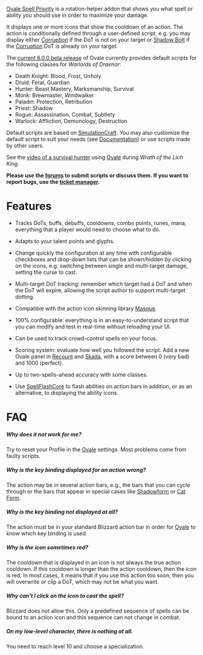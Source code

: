 [Ovale Spell Priority][ovale] is a rotation-helper addon that shows you what spell or ability you should use in order to maximize your damage.

  [ovale]: http://www.curse.com/addons/wow/ovale

It displays one or more icons that show the cooldown of an action.  The action is conditionally defined through a user-defined script, e.g. you may display either [Corruption][] if the DoT is not on your target or [Shadow Bolt][] if the [Corruption][] DoT is already on your target.

  [Corruption]: http://www.wowhead.com/spell=172
  [Shadow Bolt]: http://www.wowhead.com/spell=686

The [current 6.0.0 beta release][beta] of Ovale currently provides default scripts for the following classes for *Warlords of Draenor*:

- Death Knight: Blood, Frost, Unholy
- Druid: Feral, Guardian
- Hunter: Beast Mastery, Marksmanship, Survival
- Monk: Brewmaster, Windwalker
- Paladin: Protection, Retribution
- Priest: Shadow
- Rogue: Assassination, Combat, Subtlety
- Warlock: Affliction, Demonology, Destruction

Default scripts are based on [SimulationCraft][].  You may also customize the default script to suit your needs (see [Documentation][]) or use scripts made by other users.

  [SimulationCraft]: http://code.google.com/p/simulationcraft/
  [Documentation]: http://wow.curseforge.com/projects/ovale/pages/documentation/

See the [video of a survival hunter][ovale-video] using [Ovale][ovale] during *Wrath of the Lich King*.

  [ovale-video]: http://www.youtube.com/watch?v=rNHvk9GpyiM	"Ovale WotLK video"

**Please use the [forums][ovale-forums] to submit scripts or discuss them. If you want to report bugs, use the [ticket manager][ovale-tickets].**

  [beta]: http://www.curse.com/addons/wow/ovale#t1:other-downloads
  [ovale-forums]: http://wow.curseforge.com/addons/ovale/forum/
  [ovale-tickets]: http://wow.curseforge.com/addons/ovale/tickets/

Features
========

- Tracks DoTs, buffs, debuffs, cooldowns, combo points, runes, mana, everything that a player would need to choose what to do.
- Adapts to your talent points and glyphs.
- Change quickly the configuration at any time with configurable checkboxes and drop-down lists that can be shown/hidden by clicking on the icons, e.g. switching between single and multi-target damage, setting the curse to cast.
- Multi-target DoT tracking: remember which target had a DoT and when the DoT will expire, allowing the script author to support multi-target dotting.
- Compatible with the action icon skinning library [Masque][].
- 100% configurable: everything is in an easy-to-understand script that you can modify and test in real-time without reloading your UI.
- Can be used to track crowd-control spells on your focus.
- Scoring system: evaluate how well you followed the script.  Add a new Ovale panel in [Recount][] and [Skada][], with a score between 0 (very bad) and 1000 (perfect).
- Up to two-spells-ahead accuracy with some classes.
- Use [SpellFlashCore][] to flash abilities on action bars in addition, or as an alternative, to displaying the ability icons.

  [Masque]: http://www.curse.com/addons/wow/masque
  [Recount]: http://www.curse.com/addons/wow/recount
  [Skada]: http://www.curse.com/addons/wow/skada
  [SpellFlashCore]: http://www.curse.com/addons/wow/spellflashcore

FAQ
===

##### Why does it not work for me?
Try to reset your Profile in the [Ovale][ovale] settings.  Most problems come from faulty scripts.

##### Why is the key binding displayed for an action wrong?
The action may be in several action bars, e.g., the bars that you can cycle through or the bars that appear in special cases like [Shadowform][] or [Cat Form][].

  [Shadowform]: http://www.wowhead.com/spell=15473
  [Cat Form]: http://www.wowhead.com/spell=768

##### Why is the key binding not displayed at all?
The action must be in your standard Blizzard action bar in order for [Ovale][ovale] to know which key binding is used.

##### Why is the icon sometimes red?
The cooldown that is displayed in an icon is not always the true action cooldown.  If this cooldown is longer than the action cooldown, then the icon is red.  In most cases, it means that if you use this action too soon, then you will overwrite or clip a DoT, which may not be what you want.

##### Why can't I click on the icon to cast the spell?
Blizzard does not allow this.  Only a predefined sequence of spells can be bound to an action icon and this sequence can not change in combat.

##### On my low-level character, there is nothing at all.
You need to reach level 10 and choose a specialization.
